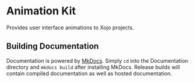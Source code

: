 # Animation Kit
Provides user interface animations to Xojo projects.

## Building Documentation

Documentation is powered by [MkDocs](http://www.mkdocs.org/). Simply `cd` into the Documentation directory and `mkdocs build` after installing MkDocs. Release builds will contain compiled documentation as well as hosted documentation.